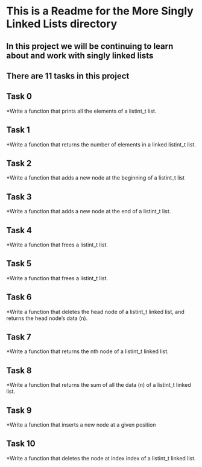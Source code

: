 # This is a Readme for the More Singly Linked Lists directory
## In this project we will be continuing to learn about and work with singly linked lists

## There are 11 tasks in this project


## **Task 0**
*Write a function that prints all the elements of a listint_t list.

## **Task 1**
*Write a function that returns the number of elements in a linked listint_t list.

## **Task 2**
*Write a function that adds a new node at the beginning of a listint_t list

## **Task 3**
*Write a function that adds a new node at the end of a listint_t list.

## **Task 4**
*Write a function that frees a listint_t list.

## **Task 5**
*Write a function that frees a listint_t list.

## **Task 6**
*Write a function that deletes the head node of a listint_t linked list, and returns the head node’s data (n).

## **Task 7**
*Write a function that returns the nth node of a listint_t linked list.

## **Task 8**
*Write a function that returns the sum of all the data (n) of a listint_t linked list.

## **Task 9**
*Write a function that inserts a new node at a given position

## **Task 10**
*Write a function that deletes the node at index index of a listint_t linked list.
